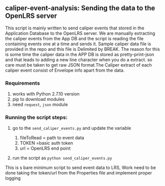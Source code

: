 ## caliper-event-analysis: Sending the data to the OpenLRS server

This script is mainly written to send caliper events that stored in the Application Database to the OpenLRS server. We are 
manually extracting the caliper events from the App DB and the script is reading the file containing events one at a time and sends it.
Sample caliper data file is provided in the repo and this file is Delimited by BREAK. The reason for this is some time the caliper data in the APP DB is stored as pretty-print-json and that 
leads to adding a new line character when you do a extract. so care must be taken to get raw JSON format.The Caliper extract of each caliper event consist of Envelope info apart from the data. 

### Requirements 
   1. works with Python 2.7.10 version
   1. pip to download modules
   1. need `request`, `json` module

### Running the script steps:

1. go to the `send_caliper_events.py` and update the variable 

    1. fileToRead = path to event data  
    1. TOKEN =basic auth token
    1. url = OpenLRS end point
    
1. run the script as `python send_caliper_events.py`


This is s bare minimum script to send event data to LRS, Work need to be done taking the token/url from the Properties file and implement proper logging

      
 